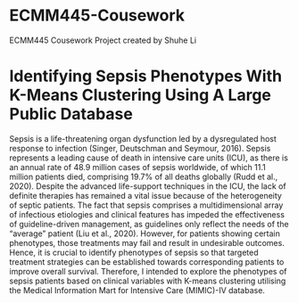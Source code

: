 # ECMM445-Cousework
ECMM445 Cousework Project created by Shuhe Li

# Identifying Sepsis Phenotypes With K-Means Clustering Using A Large Public Database

Sepsis is a life-threatening organ dysfunction led by a dysregulated host response to infection (Singer, Deutschman and Seymour, 2016). Sepsis represents a leading cause of death in intensive care units (ICU), as there is an annual rate of 48.9 million cases of sepsis worldwide, of which 11.1 million patients died, comprising 19.7% of all deaths globally (Rudd et al., 2020). Despite the advanced life-support techniques in the ICU, the lack of definite therapies has remained a vital issue because of the heterogeneity of septic patients. The fact that sepsis comprises a multidimensional array of infectious etiologies and clinical features has impeded the effectiveness of guideline-driven management, as guidelines only reflect the needs of the “average” patient (Liu et al., 2020). However, for patients showing certain phenotypes, those treatments may fail and result in undesirable outcomes. Hence, it is crucial to identify phenotypes of sepsis so that targeted treatment strategies can be established towards corresponding patients to improve overall survival. Therefore, I intended to explore the phenotypes of sepsis patients based on clinical variables with K-means clustering utilising the Medical Information Mart for Intensive Care (MIMIC)-IV database.
